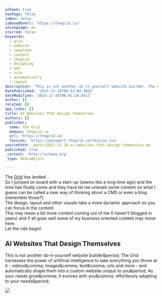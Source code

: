 ```yaml
---
inFeed: true
hasPage: false
inNav: false
isBasedOnUrl: 'https://thegrid.io/'
inLanguage: en
starred: false
keywords:
  - grid
  - website
  - template
  - content
  - thegrid
  - designing
  - web
  - site
  - automatically
  - layout
description: 'This is not another do-it-yourself website builder. The Grid harnesses the power of artificial intelligence to take everything you throw at it - videos, images, text, urls and more - and automatically shape them into a custom website unique to you. As your needs grow, it evolves with you, effortlessly adapting to your needs.'
datePublished: '2015-12-18T00:42:04.365Z'
dateModified: '2015-12-18T00:41:28.841Z'
author: []
related: []
app_links: []
title: AI Websites That Design Themselves
authors: []
publisher:
  name: The Grid
  domain: thegrid.io
  url: 'https://thegrid.io'
  favicon: 'https://passport.thegrid.io/favicon.ico'
sourcePath: _posts/2015-12-18-ai-websites-that-design-themselves.md
published: true
_context: 'http://schema.org'
_type: MediaObject

---
```

The [Grid][0] has landed.  
So I jumped on board with a start-up (seems like a long time ago) and the time has finally come and they have let me unleash some content on what I guess can be called a new way of thinking about a CMS or even a blog (remember those?).   
The design, layout and other visuals take a more dynamic approach so you can focus in the content.  
This may mean a bit more content coming out of me (I haven't blogged in years) and if all goes well some of my business oriented content may move here.   
Let the ride begin!

<article style=""><h1>AI Websites That Design Themselves</h1><p>This is not another do-it-yourself website builder&amp;period; The Grid harnesses the power of artificial intelligence to take everything you throw at it - videos&amp;comma; images&amp;comma; text&amp;comma; urls and more - and automatically shape them into a custom website unique to you&amp;period; As your needs grow&amp;comma; it evolves with you&amp;comma; effortlessly adapting to your needs&amp;period;</p><img src="http://s3-us-west-2.amazonaws.com/cdn.thegrid.io/assets/images/purus-fb.png" /></article>



[0]: https://thegrid.io/